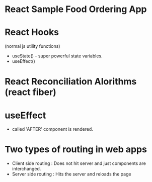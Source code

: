# React Sample Food Ordering App

# React Hooks

(normal js utility functions)

- useState() - super powerful state variables.
- useEffect()

# React Reconciliation Alorithms (react fiber)

# useEffect

- called 'AFTER' component is rendered.

# Two types of routing in web apps

- Client side routing : Does not hit server and just components are interchanged.
- Server side routing : Hits the server and reloads the page
